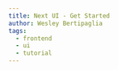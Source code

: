 ```yaml
---
title: Next UI - Get Started
author: Wesley Bertipaglia
tags:
  - frontend
  - ui
  - tutorial
---
```

